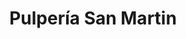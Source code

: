 ---
title: "Pulpería San Martin"
url: /tegucigalpa/pulperia-san-martin-avenida-san-martin-de-porres-2/
shop: comodidad
---